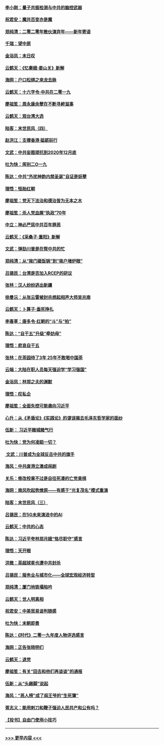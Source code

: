 #### [李小刚：量子共振检测与中共的脑控武器](../pages/nsc993/n11754518.md?t=12301755) 
#### [祝君安：魔共百变亦是魔](../pages/nsc993/n11754469.md?t=12301755) 
#### [郑纯清：二零二零年散伙演弃年——新年寄语](../pages/nsc993/n11754195.md?t=12301755) 
#### [千瑞：望中原](../pages/nsc993/n11754159.md?t=12301755) 
#### [金浴凤：末日叹](../pages/nsc993/n11752359.md?t=12301755) 
#### [云鹤天：《忆秦娥‧娄山关》新解](../pages/nsc993/n11752348.md?t=12301755) 
#### [海网：户口松绑之来龙去脉](../pages/nsc993/n11752328.md?t=12301755) 
#### [云鹤天：十六字令‧中共在二零一九](../pages/nsc993/n11752305.md?t=12301755) 
#### [廖祖笙：周永康余孽在不断寻衅滋事](../pages/nsc993/n11751013.md?t=12301755) 
#### [云鹤天：观台湾大选](../pages/nsc993/n11751007.md?t=12301755) 
#### [陆客：末世民风（四）](../pages/nsc993/n11749203.md?t=12301755) 
#### [赵洪江：支撑香港 砥砺前行](../pages/nsc993/n11748482.md?t=12301755) 
#### [文武：中共妄图顽抗到2020年12月底](../pages/nsc993/n11748446.md?t=12301755) 
#### [吐为快：挥别二O一九](../pages/nsc993/n11748411.md?t=12301755) 
#### [陈达：中共“外扰神韵内禁圣诞”自证是妖孽](../pages/nsc993/n11748226.md?t=12301755) 
#### [理悟：怪胎红朝](../pages/nsc993/n11748206.md?t=12301755) 
#### [廖祖笙：党天下法治和德治皆为无本之木](../pages/nsc993/n11748135.md?t=12301755) 
#### [廖祖笙：杀人党血腥“执政”70年](../pages/nsc993/n11745144.md?t=12301755) 
#### [中立：神必严惩中共百年罪恶](../pages/nsc993/n11744970.md?t=12301755) 
#### [云鹤天：《采桑子‧重阳》新解](../pages/nsc993/n11744948.md?t=12301755) 
#### [文武：弹劾川普是在帮中共的忙](../pages/nsc993/n11744758.md?t=12301755) 
#### [郑纯清：从“挨门砸饭锅”到“挨户堵炉眼”](../pages/nsc993/n11744745.md?t=12301755) 
#### [吕锡民：台湾是否加入RCEP的研议](../pages/nsc993/n11744701.md?t=12301755) 
#### [张林：汉人纷纷逃出新疆](../pages/nsc993/n11743530.md?t=12301755) 
#### [徐曼沅：从张云雷被封杀想起相声大师吴兆南](../pages/nsc993/n11741816.md?t=12301755) 
#### [云鹤天：卜算子‧垂死挣扎](../pages/nsc993/n11739956.md?t=12301755) 
#### [李春草：唐多令‧红朝的“斗”与“拍”](../pages/nsc993/n11739830.md?t=12301755) 
#### [陈达：“自干五”升级“牵妨母”](../pages/nsc993/n11739724.md?t=12301755) 
#### [理悟：悲哀自干五](../pages/nsc993/n11739547.md?t=12301755) 
#### [张林：在茶园待了3年 25年不敢喝中国茶](../pages/nsc993/n11739240.md?t=12301755) 
#### [云端：大陆在职人员每天强迫学“学习强国”](../pages/nsc993/n11738735.md?t=12301755) 
#### [金浴凤：林郑之夫的渊默](../pages/nsc993/n11737735.md?t=12301755) 
#### [理悟：叹私企](../pages/nsc993/n11737715.md?t=12301755) 
#### [廖祖笙：全面失控可能袭向习近平](../pages/nsc993/n11737704.md?t=12301755) 
#### [心升：从《矛盾论》《实践论》的谬误揭去毛泽东哲学家的面纱](../pages/nsc993/n11736962.md?t=12301755) 
#### [伍新： 习近平赌城赌气行](../pages/nsc993/n11736929.md?t=12301755) 
#### [吐为快：党为何凌蹈一切？](../pages/nsc993/n11736915.md?t=12301755) 
#### [ 文武：川普成为全球反击中共的旗手](../pages/nsc993/n11736882.md?t=12301755) 
#### [海风：中共废港立澳成闹剧](../pages/nsc993/n11735857.md?t=12301755) 
#### [关乐：修改校章不过是自往死凑的亡党臭棋](../pages/nsc993/n11735097.md?t=12301755) 
#### [海网：南风吹起势燎原——有感于“光复茂名”模式重演](../pages/nsc993/n11732308.md?t=12301755) 
#### [陆客：末世民风（三）](../pages/nsc993/n11732211.md?t=12301755) 
#### [吕锡民：在5G未来演进中的AI](../pages/nsc993/n11730010.md?t=12301755) 
#### [云鹤天：中共的心态](../pages/nsc993/n11729906.md?t=12301755) 
#### [陈达：习近平夸林郑月娥“恪尽职守”感言](../pages/nsc993/n11729881.md?t=12301755) 
#### [理悟：天开眼](../pages/nsc993/n11729699.md?t=12301755) 
#### [洪微：英超球星也遭中共封杀](../pages/nsc993/n11727243.md?t=12301755) 
#### [吕锡民：服务业与城市化——全球宏观经济转型](../pages/nsc993/n11725845.md?t=12301755) 
#### [郑纯清：厦门地铁塌陷吟](../pages/nsc993/n11725813.md?t=12301755) 
#### [云鹤天：世人明真相](../pages/nsc993/n11725621.md?t=12301755) 
#### [祝君安：中美贸易谈判随感](../pages/nsc993/n11725609.md?t=12301755) 
#### [吐为快：末朝即景](../pages/nsc993/n11723365.md?t=12301755) 
#### [陈达：《时代》二零一九年度人物评选感言](../pages/nsc993/n11723337.md?t=12301755) 
#### [海网：正告张晓明们](../pages/nsc993/n11723228.md?t=12301755) 
#### [云鹤天：退党](../pages/nsc993/n11723056.md?t=12301755) 
#### [廖祖笙：有关“回去和他们再谈谈”的通报](../pages/nsc993/n11722442.md?t=12301755) 
#### [伍新：从“头踢脚”说起](../pages/nsc993/n11722429.md?t=12301755) 
#### [海风：“恶人榜”成了阎王爷的“生死簿”](../pages/nsc993/n11722272.md?t=12301755) 
#### [胥志义：能用剌刀和鞭子强迫人民共产和公有吗？](../pages/nsc993/n11720569.md?t=12301755) 
#### [【投书】自由门使用小技巧](../pages/nsc993/n11720180.md?t=12301755) 

----
#### [ >>> 更早内容 <<< ](../indexes/nsc993-earlier.md)
